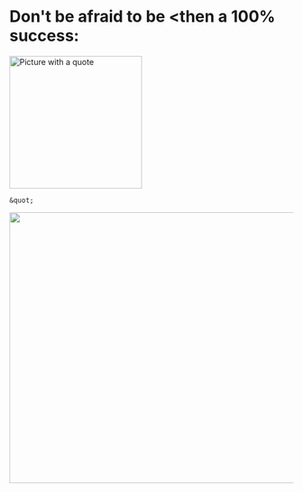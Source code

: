 
<html>
<head>
  <meta charset="utf-8">
  <title># WOW_Site-Displaying Images</title>
</head>
<body>
<h1>Don't be afraid to be &lt;then a 100% success:</h1>
<p>
  <img src="picture-with-quote.jpg" width="235" height="235
                                                        " alt="Picture with a quote"></a> 
    
    
    &quot;
</p>
<p>
<a href="444.html" target="_blank">
    <img src="https://lh3.googleusercontent.com/-8uBdUAwLANBl9DM4z0rgxVH89xVzrf8g2pRZGSHhWgdK_SSoXBx72YMZRKFGXOz-QsoI7oN4QNrQ1v3JgTmxaz0LQkLdC9oBHKUST5lsGRDALL21gcCKrGqebJxODzMw8siZ83v8m0UWFJOaz2aDucZkuLcvTr-3K_a5na2jqLnlLkQ3rZx8RPJphLq8sCgNk6BQez4dsa_YadU7vjrWqMcRJ2nXkBYfvrX7CPfZgHCntmXRofOsXm-1JNRwZwt-QiTzHH2b_z2MLNhMy_7AVTCRi6IWw5k09WaBxNGf9ThBr4Axf09SOyB5No6x1-FcArXHCOtLCkSmhm1OETcayZkK-tCWYcya3VVXk8VTvDirlZULUkySRfwNkD9Y5q8T8qkcKqnO--cnP_5okxkEMiXQgHgP0U1Ujd2sbNvYpXevf6oVTxL3G5n9OA5f1CCusoM3JcKOKBdRYn9ZHgsEe_lg6DtXgV28EufJtp9n340AwyjqX3xcTJ428WoLnjwEDKbrqpU4qWa_xPVjrn8WiIn7oY6lRtm93sBE2cRkAytCoxKNE_RaRRM3C0zalPIRp8uNTq_mhg94dpIgIly2eG1ZVHKYMjy9wOmFqNkj3z1t1yzCrGDZIn__gP3-WBeYGqOAd-zq0OoPwXBCTDF_NHxvgJhy6t7Sq4=w600-h315-p-k" width="640" height="480">
</p>

</body>
</html>

